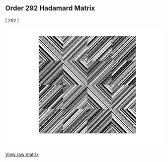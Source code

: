 ## Order 292 Hadamard Matrix

| 292 |

<img src="292.png" class="img-responsive" alt=""> 

[View raw matrix](order292.txt)
